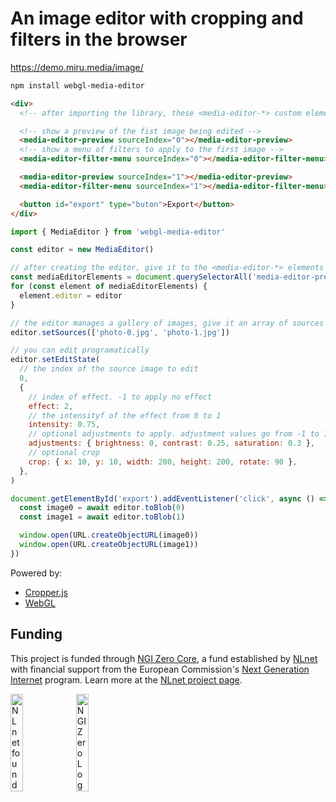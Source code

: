 # An image editor with cropping and filters in the browser

https://demo.miru.media/image/

```sh
npm install webgl-media-editor
```

```html
<div>
  <!-- after importing the library, these <media-editor-*> custom elements will be defined -->

  <!-- show a preview of the fist image being edited -->
  <media-editor-preview sourceIndex="0"></media-editor-preview>
  <!-- show a menu of filters to apply to the first image -->
  <media-editor-filter-menu sourceIndex="0"></media-editor-filter-menu>

  <media-editor-preview sourceIndex="1"></media-editor-preview>
  <media-editor-filter-menu sourceIndex="1"></media-editor-filter-menu>

  <button id="export" type="buton">Export</button>
</div>
```

```js
import { MediaEditor } from 'webgl-media-editor'

const editor = new MediaEditor()

// after creating the editor, give it to the <media-editor-*> elements
const mediaEditorElements = document.querySelectorAll('media-editor-preview, media-editor-filter-menu')
for (const element of mediaEditorElements) {
  element.editor = editor
}

// the editor manages a gallery of images, give it an array of sources to edit
editor.setSources(['photo-0.jpg', 'photo-1.jpg'])

// you can edit programatically
editor.setEditState(
  // the index of the source image to edit
  0,
  {
    // index of effect. -1 to apply no effect
    effect: 2,
    // the intensityf of the effect from 0 to 1
    intensity: 0.75,
    // optional adjustments to apply. adjustment values go from -1 to 1
    adjustments: { brightness: 0, contrast: 0.25, saturation: 0.3 },
    // optional crop
    crop: { x: 10, y: 10, width: 200, height: 200, rotate: 90 },
  },
)

document.getElementById('export').addEventListener('click', async () => {
  const image0 = await editor.toBlob(0)
  const image1 = await editor.toBlob(1)

  window.open(URL.createObjectURL(image0))
  window.open(URL.createObjectURL(image1))
})
```

Powered by:

- [Cropper.js](https://fengyuanchen.github.io/cropperjs/)
- [WebGL](https://developer.mozilla.org/en-US/docs/Web/API/WebGL_API)

## Funding

This project is funded through [NGI Zero Core](https://nlnet.nl/core), a fund established by [NLnet](https://nlnet.nl) with financial support from the European Commission's [Next Generation Internet](https://ngi.eu) program. Learn more at the [NLnet project page](https://nlnet.nl/project/Miru).

[<img src="https://nlnet.nl/logo/banner.png" alt="NLnet foundation logo" width="20%" />](https://nlnet.nl)
[<img src="https://nlnet.nl/image/logos/NGI0_tag.svg" alt="NGI Zero Logo" width="20%" />](https://nlnet.nl/core)
